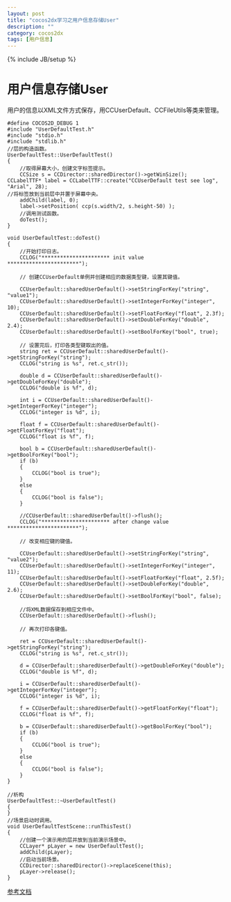```yaml
---
layout: post
title: "cocos2dx学习之用户信息存储User"
description: ""
category: cocos2dx
tags: [用户信息]
---
```

{% include JB/setup %}

用户信息存储User
==========
用户的信息以XML文件方式保存，用CCUserDefault、CCFileUtils等类来管理。
    
    #define COCOS2D_DEBUG 1  
    #include "UserDefaultTest.h"  
    #include "stdio.h"  
    #include "stdlib.h"  
    //层的构造函数。  
    UserDefaultTest::UserDefaultTest()  
    {  
        //取得屏幕大小，创建文字标签提示。  
        CCSize s = CCDirector::sharedDirector()->getWinSize();  
    CCLabelTTF* label = CCLabelTTF::create("CCUserDefault test see log", "Arial", 28);  
    //将标签放到当前层中并置于屏幕中央。  
        addChild(label, 0);  
        label->setPosition( ccp(s.width/2, s.height-50) );  
        //调用测试函数。  
        doTest();  
    }  
      
    void UserDefaultTest::doTest()  
    {  
        //开始打印日志。  
        CCLOG("********************** init value ***********************");  
      
        // 创建CCUserDefault单例并创建相应的数据类型键，设置其键值。  
      
        CCUserDefault::sharedUserDefault()->setStringForKey("string", "value1");  
        CCUserDefault::sharedUserDefault()->setIntegerForKey("integer", 10);  
        CCUserDefault::sharedUserDefault()->setFloatForKey("float", 2.3f);  
        CCUserDefault::sharedUserDefault()->setDoubleForKey("double", 2.4);  
        CCUserDefault::sharedUserDefault()->setBoolForKey("bool", true);  
      
        // 设置完后，打印各类型键取出的值。  
        string ret = CCUserDefault::sharedUserDefault()->getStringForKey("string");  
        CCLOG("string is %s", ret.c_str());  
      
        double d = CCUserDefault::sharedUserDefault()->getDoubleForKey("double");  
        CCLOG("double is %f", d);  
      
        int i = CCUserDefault::sharedUserDefault()->getIntegerForKey("integer");  
        CCLOG("integer is %d", i);  
      
        float f = CCUserDefault::sharedUserDefault()->getFloatForKey("float");  
        CCLOG("float is %f", f);  
      
        bool b = CCUserDefault::sharedUserDefault()->getBoolForKey("bool");  
        if (b)  
        {  
            CCLOG("bool is true");  
        }  
        else  
        {  
            CCLOG("bool is false");  
        }  
          
        //CCUserDefault::sharedUserDefault()->flush();  
        CCLOG("********************** after change value ***********************");  
      
        // 改变相应键的键值。  
      
        CCUserDefault::sharedUserDefault()->setStringForKey("string", "value2");  
        CCUserDefault::sharedUserDefault()->setIntegerForKey("integer", 11);  
        CCUserDefault::sharedUserDefault()->setFloatForKey("float", 2.5f);  
        CCUserDefault::sharedUserDefault()->setDoubleForKey("double", 2.6);  
        CCUserDefault::sharedUserDefault()->setBoolForKey("bool", false);  
      
        //将XML数据保存到相应文件中。  
        CCUserDefault::sharedUserDefault()->flush();  
      
        // 再次打印各键值。  
      
        ret = CCUserDefault::sharedUserDefault()->getStringForKey("string");  
        CCLOG("string is %s", ret.c_str());  
      
        d = CCUserDefault::sharedUserDefault()->getDoubleForKey("double");  
        CCLOG("double is %f", d);  
      
        i = CCUserDefault::sharedUserDefault()->getIntegerForKey("integer");  
        CCLOG("integer is %d", i);  
      
        f = CCUserDefault::sharedUserDefault()->getFloatForKey("float");  
        CCLOG("float is %f", f);  
      
        b = CCUserDefault::sharedUserDefault()->getBoolForKey("bool");  
        if (b)  
        {  
            CCLOG("bool is true");  
        }  
        else  
        {  
            CCLOG("bool is false");  
        }  
    }  
      
    //析构  
    UserDefaultTest::~UserDefaultTest()  
    {  
    }  
    //场景启动时调用。  
    void UserDefaultTestScene::runThisTest()  
    {  
        //创建一个演示用的层并放到当前演示场景中。  
        CCLayer* pLayer = new UserDefaultTest();  
        addChild(pLayer);  
        //启动当前场景。  
        CCDirector::sharedDirector()->replaceScene(this);  
        pLayer->release();  
    }  

[参考文档](http://blog.csdn.net/honghaier/article/details/8814551)